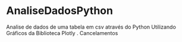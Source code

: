 # AnaliseDadosPython
Analise de dados de uma tabela em csv através do Python Utilizando Gráficos da Biblioteca Plotly . Cancelamentos
